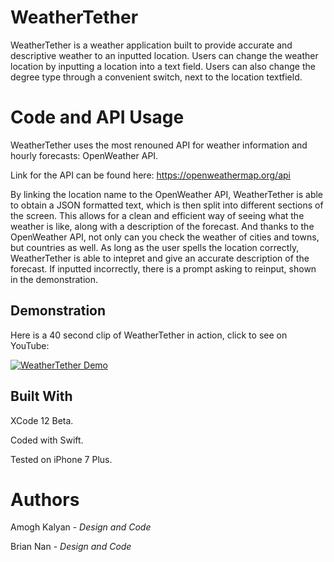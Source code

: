 # WeatherTether

WeatherTether is a weather application built to provide accurate and descriptive weather to an inputted location. Users can change the weather location by inputting a location
 into a text field. Users can also change the degree type through a convenient switch, next to the location textfield. 

# Code and API Usage

WeatherTether uses the most renouned API for weather information and hourly forecasts: OpenWeather API. 

Link for the API can be found here: https://openweathermap.org/api

By linking the location name to the OpenWeather API, WeatherTether is able to obtain a JSON formatted text, which is then split into different sections of the screen. This allows for a clean and efficient way of seeing what the weather is like, along with a description of the forecast. And thanks to the OpenWeather API, not only can you check the weather of cities and towns, but countries as well. As long as the user spells the location correctly, WeatherTether is able to intepret and give an accurate description of the forecast. If inputted incorrectly, there is a prompt asking to reinput, shown in the demonstration. 

## Demonstration

Here is a 40 second clip of WeatherTether in action, click to see on YouTube:

[![WeatherTether Demo](https://user-images.githubusercontent.com/80735346/113493496-b90fb700-94ad-11eb-92cc-5f30583865a2.gif)](https://www.youtube.com/watch?v=P4i3ZzJvuRE)



## Built With

XCode 12 Beta.

Coded with Swift.

Tested on iPhone 7 Plus.


# Authors

Amogh Kalyan - *Design and Code*

Brian Nan - *Design and Code*
